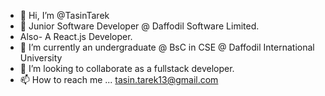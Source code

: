 - 👋 Hi, I’m @TasinTarek
- 👀 Junior Software Developer @ Daffodil Software Limited.
- Also- A React.js Developer. 
- 🌱 I’m currently an undergraduate @ BsC in CSE @ Daffodil International University
- 💞️ I’m looking to collaborate as a fullstack developer.
- 📫 How to reach me ...
      tasin.tarek13@gmail.com
<!---
TasinTarek/TasinTarek is a ✨ special ✨ repository because its `README.md` (this file) appears on your GitHub profile.
You can click the Preview link to take a look at your changes.
--->
